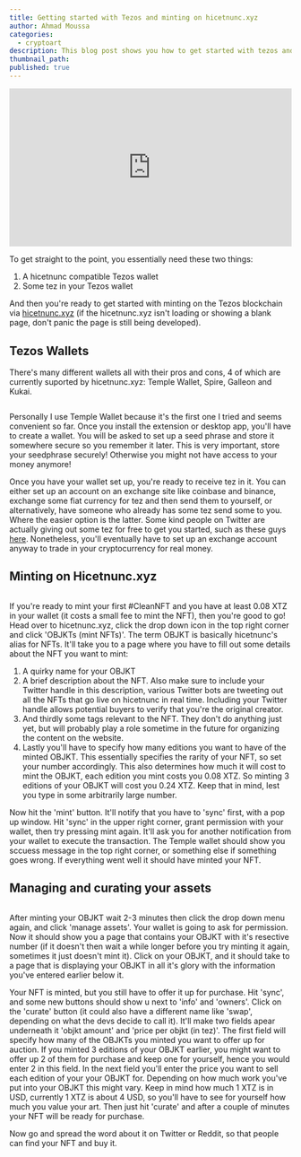 ```yaml
---
title: Getting started with Tezos and minting on hicetnunc.xyz
author: Ahmad Moussa
categories:
  - cryptoart
description: This blog post shows you how to get started with tezos and minting your first NFT on hicetnunc.
thumbnail_path: 
published: true
---
```


<div style="width:100%;height:0;padding-bottom:56%;position:relative;"><iframe src="https://giphy.com/embed/igNx7sm9Ygj0k" width="100%" height="100%" style="position:absolute; pointer-events:none;" frameBorder="0" class="giphy-embed" allowFullScreen></iframe></div><p></p>

To get straight to the point, you essentially need these two things:

1. A hicetnunc compatible Tezos wallet
2. Some tez in your Tezos wallet

And then you're ready to get started with minting on the Tezos blockchain via <a href='https://hicetnunc.xyz' target="_blank" rel="noopener noreferrer">hicetnunc.xyz</a> (if the hicetnunc.xyz isn't loading or showing a blank page, don't panic the page is still being developed).

<h2>Tezos Wallets</h2>

<!-- Break -->
There's many different wallets all with their pros and cons, 4 of which are currently suported by hicetnunc.xyz: Temple Wallet, Spire, Galleon and Kukai.
 
<span class="image fit"><img src="https://gorillasun.de/assets/images/2021-03-14-Getting-started-with-Tezos-and-minting-on-hicetnunc.xyz/hicetnuncwallet.png" alt="" />

Personally I use Temple Wallet because it's the first one I tried and seems convenient so far. Once you install the extension or desktop app, you'll have to create a wallet. You will be asked to set up a seed phrase and store it somewhere secure so you remember it later. This is very important, store your seedphrase securely! Otherwise you might not have access to your money anymore!

Once you have your wallet set up, you're ready to receive tez in it. You can either set up an account on an exchange site like coinbase and binance, exchange some fiat currency for tez and then send them to yourself, or alternatively, have someone who already has some tez send some to you. Where the easier option is the latter. Some kind people on Twitter are actually giving out some tez for free to get you started, such as these guys <a href='https://twitter.com/tezosnftfaucet' target="_blank" rel="noopener noreferrer">here</a>. Nonetheless, you'll eventually have to set up an exchange account anyway to trade in your cryptocurrency for real money.

<h2>Minting on Hicetnunc.xyz</h2>

<span class="image fit"><img src="https://gorillasun.de/assets/images/2021-03-14-Getting-started-with-Tezos-and-minting-on-hicetnunc.xyz/minting.png" alt="" />

If you're ready to mint your first #CleanNFT and you have at least 0.08 XTZ in your wallet (it costs a small fee to mint the NFT), then you're good to go! Head over to hicetnunc.xyz, click the drop down icon in the top right corner and click 'OBJKTs (mint NFTs)'. The term OBJKT is basically hicetnunc's alias for NFTs. It'll take you to a page where you have to fill out some details about the NFT you want to mint:

1. A quirky name for your OBJKT
2. A brief description about the NFT. Also make sure to include your Twitter handle in this description, various Twitter bots are tweeting out all the NFTs that go live on  hicetnunc in real time. Including your Twitter handle allows potential buyers to verify that you're the original creator.
3. And thirdly some tags relevant to the NFT. They don't do anything just yet, but will probably play a role sometime in the future for organizing the content on the website.
4. Lastly you'll have to specify how many editions you want to have of the minted OBJKT. This essentially specifies the rarity of your NFT, so set your number accordingly. This also determines how much it will cost to mint the OBJKT, each edition you mint costs you 0.08 XTZ. So minting 3 editions of your OBJKT will cost you 0.24 XTZ. Keep that in mind, lest you type in some arbitrarily large number.

Now hit the 'mint' button. It'll notify that you have to 'sync' first, with a pop up window. Hit 'sync' in the upper right corner, grant permission with your wallet, then try pressing mint again. It'll ask you for another notification from your wallet to execute the transaction. The Temple wallet should show you sccuess message in the top right corner, or something else if something goes wrong. If everything went well it should have minted your NFT.

<h2>Managing and curating your assets</h2>
<span class="image fit"><img src="https://gorillasun.de/assets/images/2021-03-14-Getting-started-with-Tezos-and-minting-on-hicetnunc.xyz/curating.png" alt="" />
  
After minting your OBJKT wait 2-3 minutes then click the drop down menu again, and click 'manage assets'. Your wallet is going to ask for permission. Now it should show you a page that contains your OBJKT with it's resective number (if it doesn't then wait a while longer before you try minting it again, sometimes it just doesn't mint it). Click on your OBJKT, and it should take to a page that is displaying your OBJKT in all it's glory with the information you've entered earlier below it.

Your NFT is minted, but you still have to offer it up for purchase. Hit 'sync', and some new buttons should show u next to 'info' and 'owners'. Click on the 'curate' button (it could also have a different name like 'swap', depending on what the devs decide to call it). It'll make two fields apear underneath it 'objkt amount' and 'price per objkt (in tez)'. The first field will specify how many of the OBJKTs you minted you want to offer up for auction. If you minted 3 editions of your OBJKT earlier, you might want to offer up 2 of them for purchase and keep one for yourself, hence you would enter 2 in this field. In the next field you'll enter the price you want to sell each edition of your your OBJKT for. Depending on how much work you've put into your OBJKT this might vary. Keep in mind how much 1 XTZ is in USD, currently 1 XTZ is about 4 USD, so you'll have to see for yourself how much you value your art. Then just hit 'curate' and after a couple of minutes your NFT will be ready for purchase. 

Now go and spread the word about it on Twitter or Reddit, so that people can find your NFT and buy it.


